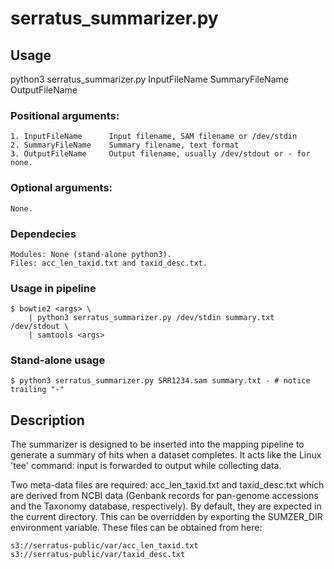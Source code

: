 # serratus_summarizer.py

## Usage

python3 serratus_summarizer.py InputFileName SummaryFileName OutputFileName
    
### Positional arguments:
    1. InputFileName      Input filename, SAM filename or /dev/stdin
    2. SummaryFileName    Summary filename, text format
    3. OutputFileName     Output filename, usually /dev/stdout or - for none.
    
### Optional arguments:
    None.
    
### Dependecies
    Modules: None (stand-alone python3).
    Files: acc_len_taxid.txt and taxid_desc.txt.

### Usage in pipeline

    $ bowtie2 <args> \
        | python3 serratus_summarizer.py /dev/stdin summary.txt /dev/stdout \
        | samtools <args>

### Stand-alone usage

    $ python3 serratus_summarizer.py SRR1234.sam summary.txt - # notice trailing "-"

## Description

The summarizer is designed to be inserted into the mapping pipeline to generate a summary of hits when a dataset completes. It acts like the Linux 'tee' command: input is forwarded to output while collecting data.

Two meta-data files are required: acc_len_taxid.txt and taxid_desc.txt which are derived from NCBI data (Genbank records for pan-genome accessions and the Taxonomy database, respectively). By default, they are expected in the current directory. This can be overridden by exporting the SUMZER_DIR environment variable. These files can be obtained from here:

    s3://serratus-public/var/acc_len_taxid.txt
    s3://serratus-public/var/taxid_desc.txt

